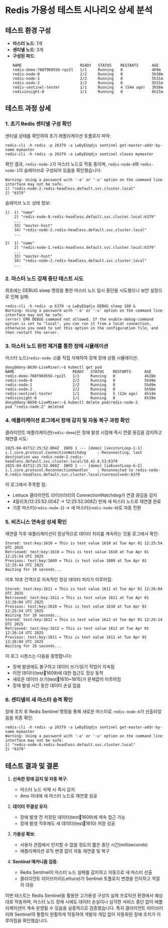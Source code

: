 # Redis 가용성 테스트 시나리오 상세 분석

## 테스트 환경 구성
- **마스터 노드**: 1개
- **센티넬 노드**: 3개
- **구성된 파드**:
  ```
  NAME                          READY   STATUS    RESTARTS      AGE
  redis-demo-768f969556-rpz2l   1/1     Running   0             4h9m
  redis-node-0                  2/2     Running   0             5h30m
  redis-node-1                  2/2     Running   0             5h31m
  redis-node-2                  2/2     Running   0             5h31m
  redis-sentinel-tester         1/1     Running   4 (54m ago)   3h56m
  redisinsight-0                1/1     Running   0             6h21m
  ```

## 테스트 과정 상세

### 1. 초기 Redis 센티넬 구성 확인

센티넬 상태를 확인하여 초기 레플리케이션 토폴로지 파악:
```
redis-cli -h redis -p 26379 -a LwDyEUqdjx sentinel get-master-addr-by-name mymaster
redis-cli -h redis -p 26379 -a LwDyEUqdjx sentinel slaves mymaster
```

확인 결과, `redis-node-2`가 마스터 노드로 작동 중이며, `redis-node-0`와 `redis-node-1`이 슬레이브로 구성되어 있음을 확인했습니다:
```
Warning: Using a password with '-a' or '-u' option on the command line interface may not be safe.
1) "redis-node-2.redis-headless.default.svc.cluster.local"
2) "6379"
```

슬레이브 노드 상태 정보:
```
1)  1) "name"
    2) "redis-node-0.redis-headless.default.svc.cluster.local:6379"
    ...
    33) "master-host"
    34) "redis-node-2.redis-headless.default.svc.cluster.local"
    ...

2)  1) "name"
    2) "redis-node-1.redis-headless.default.svc.cluster.local:6379"
    ...
    33) "master-host"
    34) "redis-node-2.redis-headless.default.svc.cluster.local"
    ...
```

### 2. 마스터 노드 강제 중단 테스트 시도

최초에는 DEBUG sleep 명령을 통한 마스터 노드 일시 중단을 시도했으나 보안 설정으로 인해 실패:
```
redis-cli -h redis -p 6379 -a LwDyEUqdjx DEBUG sleep 180 &
Warning: Using a password with '-a' or '-u' option on the command line interface may not be safe.
(error) ERR DEBUG command not allowed. If the enable-debug-command option is set to "local", you can run it from a local connection, otherwise you need to set this option in the configuration file, and then restart the server.
```

### 3. 마스터 노드 완전 제거를 통한 장애 시뮬레이션

마스터 노드(`redis-node-2`)를 직접 삭제하여 강제 장애 상황 시뮬레이션:
```
dony@dony-B650-LiveMixer:~$ kubectl get pod
NAME                          READY   STATUS    RESTARTS      AGE
redis-demo-768f969556-rpz2l   1/1     Running   0             4h28m
redis-node-0                  2/2     Running   0             5h49m
redis-node-1                  2/2     Running   0             5h49m
redis-node-2                  2/2     Running   0             5h50m
redis-sentinel-tester         1/1     Running   5 (12m ago)   4h14m
redisinsight-0                1/1     Running   0             6h39m
dony@dony-B650-LiveMixer:~$ kubectl delete pod/redis-node-2
pod "redis-node-2" deleted
```

### 4. 애플리케이션 로그에서 장애 감지 및 자동 복구 과정 확인

클라이언트 애플리케이션(`redis-demo`)은 장애 발생 시점에 즉시 연결 끊김을 감지하고 재연결 시도:
```
2025-04-01T12:25:52.004Z  INFO 1 --- [demo] [xecutorLoop-1-1] i.l.core.protocol.ConnectionWatchdog     : Reconnecting, last destination was redis-node-2.redis-headless.default.svc.cluster.local/10.42.0.53:6379
2025-04-01T12:25:52.008Z  INFO 1 --- [demo] [ioEventLoop-6-2] i.l.core.protocol.ReconnectionHandler    : Reconnected to redis-node-0.redis-headless.default.svc.cluster.local/<unresolved>:6379
```

이 로그에서 주목할 점:
- Lettuce 클라이언트 라이브러리의 ConnectionWatchdog가 연결 끊김을 감지
- 4밀리초(12:25:52.004Z → 12:25:52.008Z) 만에 새 마스터 노드로 재연결 완료
- 기존 마스터(`redis-node-2`) → 새 마스터(`redis-node-0`)로 자동 전환

### 5. 비즈니스 연속성 상세 확인

재연결 직후 애플리케이션이 정상적으로 데이터 처리를 계속하는 것을 로그에서 확인:
```
Stored: test:key:1610 = This is test value 1610 at Tue Apr 01 12:25:54 UTC 2025
Retrieved: test:key:1610 = This is test value 1610 at Tue Apr 01 12:25:54 UTC 2025
Previous: test:key:1609 = This is test value 1609 at Tue Apr 01 12:25:44 UTC 2025
Waiting for 10 seconds...
```

이후 10초 간격으로 지속적인 정상 데이터 처리가 이루어짐:
```
Stored: test:key:1611 = This is test value 1611 at Tue Apr 01 12:26:04 UTC 2025
Retrieved: test:key:1611 = This is test value 1611 at Tue Apr 01 12:26:04 UTC 2025
Previous: test:key:1610 = This is test value 1610 at Tue Apr 01 12:25:54 UTC 2025
Waiting for 10 seconds...
Stored: test:key:1612 = This is test value 1612 at Tue Apr 01 12:26:14 UTC 2025
Retrieved: test:key:1612 = This is test value 1612 at Tue Apr 01 12:26:14 UTC 2025
Previous: test:key:1611 = This is test value 1611 at Tue Apr 01 12:26:04 UTC 2025
Waiting for 10 seconds...
```

이 로그 시퀀스는 다음을 증명합니다:
- 장애 발생에도 불구하고 데이터 쓰기/읽기 작업이 지속됨
- 이전 데이터(test:key:1609)에 대한 접근도 정상 동작
- 새로운 데이터 쓰기(test:key:1610~1615)가 문제없이 이루어짐
- 장애 발생 시간 동안 데이터 손실 없음

### 6. 센티넬의 새 마스터 승격 확인

장애 조치 후 Redis Sentinel 명령을 통해 새로운 마스터로 `redis-node-0`가 선출되었음을 최종 확인:
```
redis-cli -h redis -p 26379 -a LwDyEUqdjx sentinel get-master-addr-by-name mymaster
Warning: Using a password with '-a' or '-u' option on the command line interface may not be safe.
1) "redis-node-0.redis-headless.default.svc.cluster.local"
2) "6379"
```

## 테스트 결과 및 결론

1. **신속한 장애 감지 및 자동 복구**:
    - 마스터 노드 삭제 시 즉시 감지
    - 4ms 이내에 새 마스터 노드로 재연결 성공

2. **데이터 무결성 유지**:
    - 장애 발생 전 저장된 데이터(test:key:1609)에 계속 접근 가능
    - 장애 발생 직후에도 새 데이터(test:key:1610) 저장 성공

3. **가용성 확보**:
    - 사용자 관점에서 인지할 수 없을 정도의 짧은 중단 시간(milliseconds)
    - 애플리케이션 로직 변경 없이 자동 재연결 및 복구

4. **Sentinel 매커니즘 검증**:
    - Redis Sentinel이 마스터 노드 실패를 감지하고 자동으로 새 마스터 선출
    - 클라이언트 라이브러리(Lettuce)가 Sentinel 토폴로지 변경을 인지하고 적절히 대응

이번 테스트는 Redis Sentinel을 활용한 고가용성 구성이 실제 프로덕션 환경에서 예상대로 작동하며, 마스터 노드 장애 시에도 데이터 손실이나 심각한 서비스 중단 없이 애플리케이션이 계속 운영될 수 있음을 실증적으로 검증했습니다. 특히 클라이언트 라이브러리와 Sentinel의 통합이 원활하게 작동하여 개발자 개입 없이 자동화된 장애 조치가 이루어짐을 확인했습니다.
